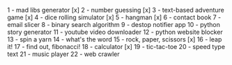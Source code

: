 1 - mad libs generator [x]
2 - number guessing [x]
3 - text-based adventure game [x]
4 - dice rolling simulator [x]
5 - hangman [x]
6 - contact book
7 - email slicer
8 - binary search algorithm
9 - destop notifier app
10 - python story generator
11 - youtube video downloader
12 - python website blocker
13 - spin a yarn
14 - what's the word
15 - rock, paper, scissors [x]
16 - leap it!
17 - find out, fibonacci!
18 - calculator [x]
19 - tic-tac-toe
20 - speed type text
21 - music player
22 - web crawler
